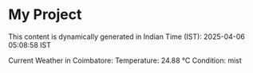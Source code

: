 # My Project

This content is dynamically generated in Indian Time (IST): 2025-04-06 05:08:58 IST


Current Weather in Coimbatore:
Temperature: 24.88 °C
Condition: mist
